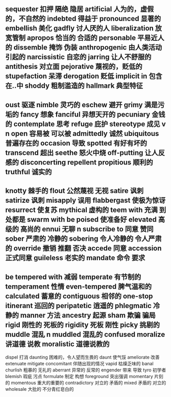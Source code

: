 sequester 扣押 隔绝 隐居
artificial 人为的，虚假的，不自然的
indebted 得益于
pronounced 显著的
embellish 美化
gadfly  讨人厌的人
liberalization 放宽管制
apropos 恰当的 合适的
personable 平易近人的
dissemble 掩饰 伪装
anthropogenic 由人类活动引起的
narcissistic 自恋的
jarring 让人不舒服的
antithesis 对立面
pejorative 蔑视的，贬低的
stupefaction 呆滞
derogation 贬低
implicit in 包含在..中
shoddy 粗制滥造的
hallmark 典型特征
---
oust 驱逐
nimble 灵巧的
eschew 避开
grimy 满是污垢的
fancy 想象
fanciful 异想天开的
pecuniary 金钱的
contemplate 思考
refuge 庇护
stereotype 成见 v n
open 容易被 可以被
admittedly 诚然
ubiquitous 普遍存在的
occasion 导致
spotted 有好有坏的
transcend 超出
seethe 怒火中烧
off-putting 让人反感的 disconcerting repellent
propitious 顺利的
truthful 诚实的
---
knotty 棘手的
flout 公然蔑视 无视
satire 讽刺
satirize 讽刺
misapply 误用
flabbergast 使极为惊讶
resurrect 使复苏
mythical 虚构的
teem with 充满 到处都是 swarm with
be poised 使准备好
elevated 高级的 高尚的
ennui 无聊 n
subscribe to 同意 赞同
sober 严肃的 冷静的
sobering  令人冷静的 令人严肃的
override 撤销 推翻 否决
accede 同意 
accession 正式同意
guileless 老实的
mandate 命令 要求
---
be tempered with 减弱
temperate 有节制的
temperament 性情
even-tempered 脾气温和的
calculated 蓄意的
contiguous 相邻的
one-stop
itinerant 巡回的
peripatetic 逍遥的
phlegmatic 冷静的
manner 方法
ancestry 起源
sham 欺骗 骗局
rigid 刚性的 死板的
rigidity 死板 刚性
picky 挑剔的
muddle 混乱 n
muddled 混乱的 confused
moralize 讲道德 说教
moralistic 道德说教的
---
dispel 打消
daunting 困难的，令人望而生畏的 daunt 使气馁
ameliorate 改善 extenuate mitigate
concomitant 伴随出现的情况
vapid 枯燥乏味的 banal
churlish 粗暴的 无礼的
aberrant 异常的 反常的
engender 带来 导致
tyro 初学者
blemish 瑕疵 污点
formulate 制定 构想
foreground 突出强调
momentary 片刻的
momentous 重大的重要的
contradictory 对立的 矛盾的
mixed 矛盾的 对立的
wholesale 大批的 不分青红皂白的